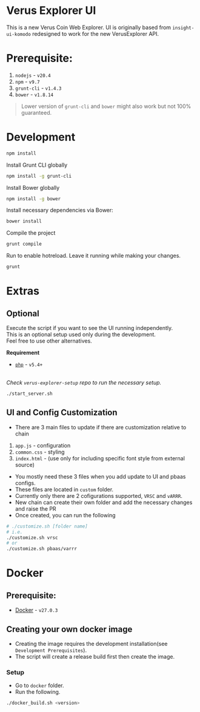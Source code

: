 # Verus Explorer UI
This is a new Verus Coin Web Explorer.
UI is originally based from `insight-ui-komodo` redesigned to work for the new VerusExplorer API.

# Prerequisite:
1. `nodejs` - `v20.4`
2. `npm` - `v9.7`
3. `grunt-cli` - `v1.4.3`
3. `bower` - `v1.8.14`

> Lower version of `grunt-cli` and `bower` might also work but not 100% guaranteed.
# Development
```bash
npm install
```

Install Grunt CLI globally
```bash
npm install -g grunt-cli
```

Install Bower globally
```bash
npm install -g bower
```

Install necessary dependencies via Bower:
```bash
bower install
```

Compile the project
```bash
grunt compile
```

Run to enable hotreload.
Leave it running while making your changes.
```bash
grunt
```

# Extras
## Optional
Execute the script if you want to see the UI running independently.
<br>This is an optional setup used only during the development.
<br>Feel free to use other alternatives.

<b>Requirement</b>
- [`php`](https://www.php.net/manual/en/features.commandline.webserver.php) - `v5.4+`

<br><i>Check `verus-explorer-setup` repo to run the necessary setup.</i>

```bash
./start_server.sh
```

## UI and Config Customization
- There are 3 main files to update if there are customization relative to chain
1. `app.js` - configuration
2. `common.css` - styling
3. `index.html` - (use only for including specific font style from external source)

- You mostly need these 3 files when you add update to UI and pbaas configs.
- These files are located in `custom` folder.
- Currently only there are 2 cofigurations supported, `VRSC` and `vARRR`.
- New chain can create their own folder and add the necessary changes and raise the PR
- Once created, you can run the following
```bash
# ./customize.sh [folder name]
# i.e.
./customize.sh vrsc
# or 
./customize.sh pbaas/varrr
```


# Docker
## Prerequisite:
- [Docker](https://docs.docker.com/engine/install/) - `v27.0.3`

## Creating your own docker image
- Creating the image requires the development installation(see `Development Prerequisites`).
- The script will create a release build first then create the image.
### Setup
- Go to `docker` folder.
- Run the following.
```bash
./docker_build.sh <version>
```